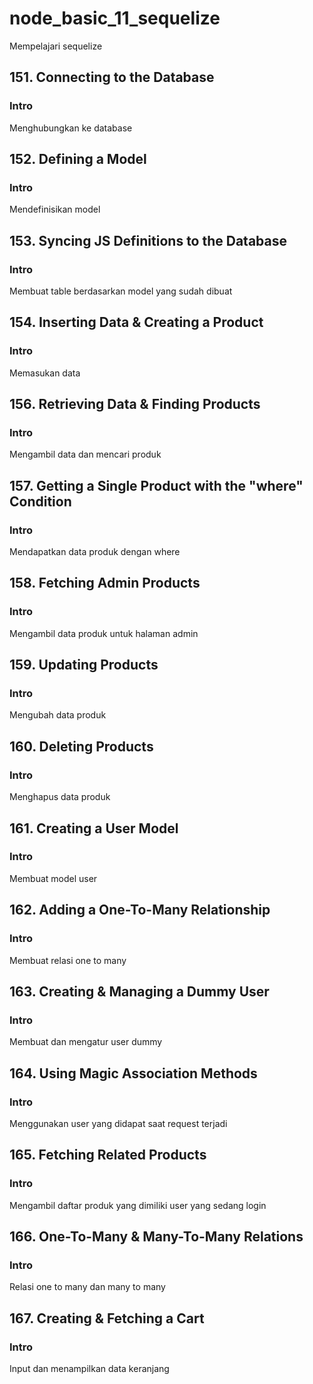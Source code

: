# node_basic_11_sequelize

Mempelajari sequelize

## 151. Connecting to the Database

### Intro

Menghubungkan ke database

## 152. Defining a Model

### Intro

Mendefinisikan model

## 153. Syncing JS Definitions to the Database

### Intro

Membuat table berdasarkan model yang sudah dibuat

## 154. Inserting Data & Creating a Product

### Intro

Memasukan data

## 156. Retrieving Data & Finding Products

### Intro

Mengambil data dan mencari produk

## 157. Getting a Single Product with the "where" Condition

### Intro

Mendapatkan data produk dengan where

## 158. Fetching Admin Products

### Intro

Mengambil data produk untuk halaman admin

## 159. Updating Products

### Intro

Mengubah data produk

## 160. Deleting Products

### Intro

Menghapus data produk

## 161. Creating a User Model

### Intro

Membuat model user

## 162. Adding a One-To-Many Relationship

### Intro

Membuat relasi one to many

## 163. Creating & Managing a Dummy User

### Intro

Membuat dan mengatur user dummy

## 164. Using Magic Association Methods

### Intro

Menggunakan user yang didapat saat request terjadi

## 165. Fetching Related Products

### Intro

Mengambil daftar produk yang dimiliki user yang sedang login

## 166. One-To-Many & Many-To-Many Relations

### Intro

Relasi one to many dan many to many

## 167. Creating & Fetching a Cart

### Intro

Input dan menampilkan data keranjang
